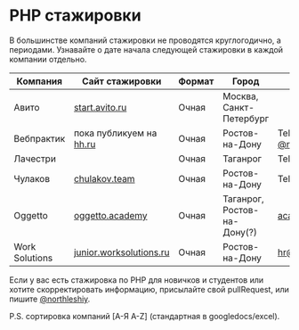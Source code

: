 # PHP стажировки

В большинстве компаний стажировки не проводятся круглогодично, а периодами. Узнавайте о дате начала следующей стажировки в каждой компании отдельно.

| Компания       | Сайт стажировки                                                 | Формат | Город                       | Контакты                                                                                   |
| -------------- | --------------------------------------------------------------- | ------ | --------------------------- | ------------------------------------------------------------------------------------------ |
| Авито          | [start.avito.ru](https://start.avito.ru/)                       | Очная  | Москва, Санкт-Петербург     |                                                                                            |
| Вебпрактик     | пока публикуем на [hh.ru](https://rostov.hh.ru/employer/726289) | Очная  | Ростов-на-Дону              | Telegram: [@ali_na_na1](https://t.me/ali_na_na1), [@northleshiy](https://t.me/northleshiy) |
| Лачестри       |                                                                 | Очная  | Таганрог                    | Telegram: [@wwwonderfox](https://t.me/wwwonderfox)                                         |
| Чулаков        | [chulakov.team](https://chulakov.team/students)                 | Очная  | Ростов-на-Дону              | Telegram: [@Latvits](https://t.me/Latvits)                                          |
| Oggetto        | [oggetto.academy](http://oggetto.academy/#courses)              | Очная  | Таганрог, Ростов-на-Дону(?) | [academy@oggettoweb.com](mailto:academy@oggettoweb.com)                                    |
| Work Solutions | [junior.worksolutions.ru](https://junior.worksolutions.ru/)     | Очная  | Ростов-на-Дону              | [hr@worksolutions.ru](mailto:hr@worksolutions.ru)                                          |

Если у вас есть стажировка по PHP для новичков и студентов или хотите скорректировать информацию, присылайте свой pullRequest, или пишите [@northleshiy](https://t.me/northleshiy).

P.S. сортировка компаний [А-Я A-Z] (стандартная в googledocs/excel).


